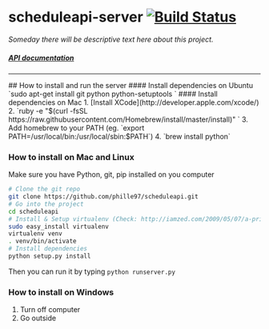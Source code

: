 # scheduleapi-server [![Build Status](https://travis-ci.org/phille97/scheduleapi-server.svg?branch=master)](https://travis-ci.org/phille97/scheduleapi-server)


*Someday there will be descriptive text here about this project.*
##### [API documentation](https://github.com/phille97/scheduleapi-server/blob/master/api_doc.md)
<hr>
## How to install and run the server
#### Install dependencies on Ubuntu
`sudo apt-get install git python python-setuptools `
#### Install dependencies on Mac 
1. [Install XCode](http://developer.apple.com/xcode/)
2. `ruby -e "$(curl -fsSL https://raw.githubusercontent.com/Homebrew/install/master/install)" `
3. Add homebrew to your PATH (eg. `export PATH=/usr/local/bin:/usr/local/sbin:$PATH`)
4. `brew install python`

### How to install on Mac and Linux
Make sure you have Python, git, pip installed on you computer
```bash
# Clone the git repo
git clone https://github.com/phille97/scheduleapi.git
# Go into the project
cd scheduleapi
# Install & Setup virtualenv (Check: http://iamzed.com/2009/05/07/a-primer-on-virtualenv/)
sudo easy_install virtualenv
virtualenv venv
. venv/bin/activate 
# Install dependencies
python setup.py install

```
Then you can run it by typing `python runserver.py`
### How to install on Windows
1. Turn off computer
2. Go outside
